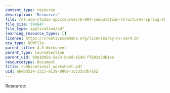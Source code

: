 ```yaml
---
content_type: resource
description: 'Resource:'
file: /ol-ocw-studio-app/courses/6-004-computation-structures-spring-2017/a6ebd5243315913900601c535cdb7a52_combinational_worksheet.pdf
file_size: 594647
file_type: application/pdf
learning_resource_types: []
license: https://creativecommons.org/licenses/by-nc-sa/4.0/
ocw_type: OCWFile
parent_title: 4.3 Worksheet
parent_type: CourseSection
parent_uid: 90810d58-5a23-ba9d-654d-f7602a5d61ae
resourcetype: Document
title: combinational_worksheet.pdf
uid: a6ebd524-3315-9139-0060-1c535cdb7a52
---
```

Resource: